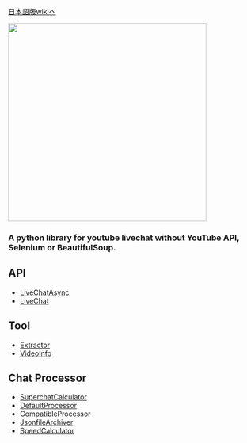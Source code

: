 [日本語版wikiへ](https://github.com/taizan-hokuto/pytchat/wiki/Home_jp)

<img src="https://taizan-hokuto.github.io/statics/LOGO.png" width="400">
<br>

### A python library for youtube livechat without YouTube API, Selenium or BeautifulSoup.


## API
 * [LiveChatAsync](https://github.com/taizan-hokuto/pytchat/wiki/LiveChatAsync)
 * [LiveChat](https://github.com/taizan-hokuto/pytchat/wiki/LiveChat)

## Tool
 * [Extractor](https://github.com/taizan-hokuto/pytchat/wiki/Extractor)
 * [VideoInfo](https://github.com/taizan-hokuto/pytchat/wiki/VideoInfo)

## Chat Processor
 * [SuperchatCalculator](https://github.com/taizan-hokuto/pytchat/wiki/SuperchatCalculator)
 * [DefaultProcessor](https://github.com/taizan-hokuto/pytchat/wiki/DefaultProcessor)
 * CompatibleProcessor
 * [JsonfileArchiver](https://github.com/taizan-hokuto/pytchat/wiki/JsonfileArchiver)
 * [SpeedCalculator](https://github.com/taizan-hokuto/pytchat/wiki/SpeedCalculator)


